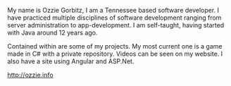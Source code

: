 My name is Ozzie Gorbitz, I am a Tennessee based software developer. I have practiced multiple disciplines of software development ranging from server administration to app-development. I am self-taught, having started with Java around 12 years ago.

Contained within are some of my projects. My most current one is a game made in C# with a private repository. Videos can be seen on my website. I also have a site using Angular and ASP.Net.

http://ozzie.info
